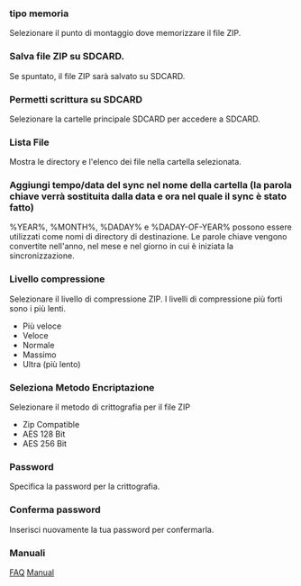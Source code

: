### tipo memoria
Selezionare il punto di montaggio dove memorizzare il file ZIP.

### Salva file ZIP su SDCARD.
Se spuntato, il file ZIP sarà salvato su SDCARD.

### Permetti scrittura su SDCARD 
Selezionare la cartelle principale SDCARD per accedere a SDCARD.

### Lista File
Mostra le directory e l'elenco dei file nella cartella selezionata.

### Aggiungi tempo/data del sync nel nome della cartella (la parola chiave verrà sostituita dalla data e ora nel quale il sync è stato fatto)
%YEAR%, %MONTH%, %DADAY% e %DADAY-OF-YEAR% possono essere utilizzati come nomi di directory di destinazione. Le parole chiave vengono convertite nell'anno, nel mese e nel giorno in cui è iniziata la sincronizzazione. 

### Livello compressione
Selezionare il livello di compressione ZIP. I livelli di compressione più forti sono i più lenti.

- Più veloce
- Veloce
- Normale
- Massimo
- Ultra (più lento)

### Seleziona Metodo Encriptazione
Selezionare il metodo di crittografia per il file ZIP

- Zip Compatible
- AES 128 Bit
- AES 256 Bit

### Password
Specifica la password per la crittografia.

### Conferma password
Inserisci nuovamente la tua password per confermarla.

### Manuali
[FAQ](https://sentaroh.github.io/Documents/SMBSync2/SMBSync2_FAQ_EN.htm)
[Manual](https://sentaroh.github.io/Documents/SMBSync2/SMBSync2_Desc_EN.htm) 
